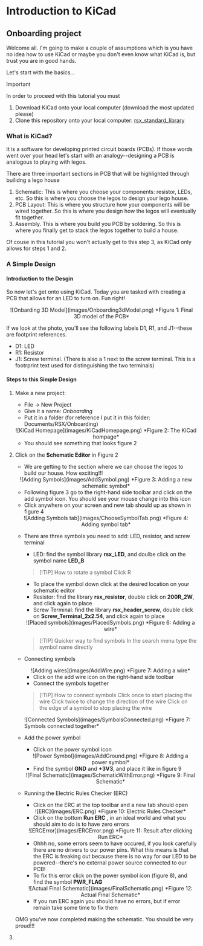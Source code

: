 # Introduction to KiCad
## Onboarding project

Welcome all. I'm going to make a couple of assumptions which is you have no idea how to use KiCad or maybe you don't even know what KiCad is, but trust you are in good hands.

Let's start with the basics...

> [!IMPORTANT]
> In order to proceed with this tutorial you must 
> 1. Download KiCad onto your local computer (download the most updated please)
> 2. Clone this repository onto your local computer: [rsx_standard_library](https://github.com/rsx-electrical/rsx_standard_library)


### What is KiCad?
It is a software for developing printed circuit boards (PCBs). If those words went over your head let's start with an analogy--designing a PCB is analogous to playing with legos. 

There are three important sections in PCB that will be highlighted through builidng a lego house
1. Schematic: This is where you choose your components: resistor, LEDs, etc. So this is where you choose the legos to design your lego house. 
2. PCB Layout: This is where you structure how your components will be wired together. So this is where you design how the legos will eventually fit together. 
3. Assembly. This is where you build you PCB by soldering. So this is where you finally get to stack the legos together to build a house. 

Of couse in this tutorial you won't actually get to this step 3, as KiCad only allows for steps 1 and 2. 

### A Simple Design
#### Introduction to the Desgin
So now let's get onto using KiCad. Today you are tasked with creating a PCB that allows for an LED to turn on. Fun right!

<div align="center">
![Onbarding 3D Model](images/Onboarding3dModel.png)
*Figure 1: Final 3D model of the PCB*
</div>


If we look at the photo, you'll see the following labels D1, R1, and J1--these are footprint references. 
- D1: LED
- R1: Resistor
- J1: Screw terminal. (There is also a 1 next to the screw terminal. This is a footrprint text used for distinguishing the two terminals) 

#### Steps to this Simple Design
1. Make a new project: 
    - File -> New Project 
    - Give it a name: *Onboarding*
    - Put it in a folder (for reference I put it in this folder: Documents/RSX/Onboarding)



    <div align="center">
    ![KiCad Homepage](images/KiCadHomepage.png)
    *Figure 2: The KiCad hompage*
    </div>

    - You should see something that looks figure 2
2. Click on the **Schematic Editor** in Figure 2
    - We are getting to the section where we can choose the legos to build our house. How exciting!!!

    <div align="center">
    ![Adding Symbols](images/AddSymbol.png)
    *Figure 3: Adding a new schematic symbol*
    </div>

     - Following figure 3 go to the right-hand side toolbar and click on the add symbol icon. You should see your mouse change into this icon
    - Click anywhere on your screen and new tab should up as shown in figure 4

    <div align="center">
    ![Adding Symbols tab](images/ChooseSymbolTab.png)
    *Figure 4: Adding symbol tab*
    </div>


    - There are three symbols you need to add: LED, resistor, and screw terminal
        - LED: find the symbol library **rsx_LED**, and doulbe click on the symbol name **LED_B**

        > [!TIP] How to rotate a symbol
        > Click R

        - To place the symbol down click at the desired location on your schematic editor
        - Resistor: find the library **rsx_resistor**, double click on **200R_2W**, and click again to place
        - Screw Terminal: find the library **rsx_header_screw**, double click on **Screw_Terminal_2x2.54**, and click again to place
        
        <div align="center">
        ![Placed symbols](images/PlacedSymbols.png)
        *Figure 6: Adding a wire*  
        </div>
 


        >[!TIP] Quicker way to find symbols
        > In the search menu type the symbol name directly

    - Connecting symbols

        <div align="center">
        ![Adding wires](images/AddWire.png)
        *Figure 7: Adding a wire*  
        </div>
 

        - Click on the add wire icon on the right-hand side toolbar
        - Connect the symbols together

        >[!TIP] How to connect symbols
        > Click once to start placing the wire
        > Click twice to change the direction of the wire
        > Click on the edge of a symbol to stop placing the wire

        <div align="center">
        </div>
        ![Connected Symbols](images/SymbolsConnected.png)
        *Figure 7: Symbols connected together* 

    - Add the power symbol 
        - Click on the power symbol icon
         <div align="center">
        ![Power Symbol](images/AddGround.png)
        *Figure 8: Adding a power symbol* 
        </div>   


        - Find the symbol **GND** and **+3V3**, and place it like in figure 9

        <div align="center">
        ![Final Schematic](images/SchematicWithError.png)
        *Figure 9: Final Schematic* 
        </div>

    - Running the Electric Rules Checker (ERC)
        - Click on the ERC at the top toolbar and a new tab should open 
        <div align="center">
        ![ERC](images/ERC.png)
        *Figure 10: Electric Rules Checker* 
        </div>

        - Click on the bottom **Run ERC** , in an ideal world and what you should aim to do is to have zero errors
        <div align="center">
        ![ERCError](images/ERCError.png)
        *Figure 11: Result after clicking Run ERC* 
        </div>


        - Ohhh no, some errors seem to have occured, if you look carefully there are no drivers to our power pins. What this means is that the ERC is freaking out because there is no way for our LED to be powered--there's no external power source connected to our PCB!
        - To fix this error click on the power symbol icon (figure 8), and find the symbol **PWR_FLAG**

        <div align="center">
        ![Actual Final Schematic](images/FinalSchematic.png)
        *Figure 12: Actual Final Schematic* 
        </div>

        - If you run ERC again you should have no errors, but if error remain take some time to fix them


    OMG you've now completed making the schematic. You should be very proud!!!

3.  




    




        



 










